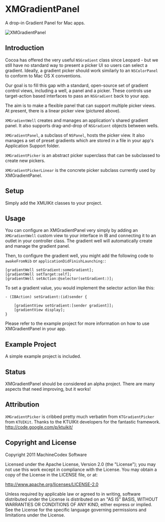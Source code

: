 XMGradientPanel
==============

A drop-in Gradient Panel for Mac apps.

![XMGradientPanel](http://www.machinecodex.com/media/XMGradientPanel.png)

Introduction
----------------

Cocoa has offered the very useful `NSGradient` class since Leopard - but we still have no standard way to present a picker UI so users can select a gradient. Ideally, a gradient picker should work similarly to an `NSColorPanel` to conform to Mac OS X conventions. 

Our goal is to fill this gap with a standard, open-source set of gradient control views, including a well, a panel and a picker. These controls use target-action based interfaces to pass an `NSGradient` back to your app.

The aim is to make a flexible panel that can support multiple picker views. At present, there is a linear picker view (pictured above).

`XMGradientWell` creates and manages an application's shared gradient panel. It also supports drag-and-drop of `NSGradient` objects between wells.

`XMGradientPanel`, a subclass of `NSPanel`, hosts the picker view. It also manages a set of preset gradients which are stored in a file in your app's Application Support folder.

`XMGradientPicker` is an abstract picker superclass that can be subclassed to create new pickers.

`XMGradientPickerLinear` is the concrete picker subclass currently used by XMGradientPanel.

Setup
-----

Simply add the XMUIKit classes to your project.

Usage
-----

You can configure an XMGradientPanel very simply by adding an `XMGradientWell` custom view to your interface in IB and connecting it to an outlet in your controller class. The gradient well will automatically create and manage the gradient panel.

Then, to configure the gradient well, you might add the following code to `awakeFromNib` or `applicationDidFinishLaunching:`:

    [gradientWell setGradient:someGradient];
    [gradientWell setTarget:self];
    [gradientWell setAction:@selector(setGradient:)];

To set a gradient value, you would implement the selector action like this:

    - (IBAction) setGradient:(id)sender {

        [gradientView setGradient:[sender gradient]];
        [gradientView display];
    }

Please refer to the example project for more information on how to use XMGradientPanel in your app.

Example Project
---------------
A simple example project is included.

Status
--------

XMGradientPanel should be considered an alpha project. There are many aspects that need improving, but it works!

Attribution
-----------

`XMGradientPicker` is cribbed pretty much verbatim from `KTGradientPicker` from `KTUIKit`. Thanks to the KTUIKit developers for the fantastic framework.
http://code.google.com/p/ktuikit/

Copyright and License
-------------------------------

Copyright 2011 MachineCodex Software 

Licensed under the Apache License, Version 2.0 (the "License"); you may not use this work except in compliance with the License. You may obtain a copy of the License in the LICENSE file, or at:

http://www.apache.org/licenses/LICENSE-2.0

Unless required by applicable law or agreed to in writing, software distributed under the License is distributed on an "AS IS" BASIS, WITHOUT WARRANTIES OR CONDITIONS OF ANY KIND, either express or implied. See the License for the specific language governing permissions and limitations under the License.